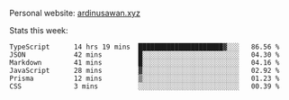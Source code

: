 Personal website: [ardinusawan.xyz](https://ardinusawan.xyz)

Stats this week:
<!--START_SECTION:waka-->

```text
TypeScript      14 hrs 19 mins  █████████████████████▓░░░   86.56 %
JSON            42 mins         █░░░░░░░░░░░░░░░░░░░░░░░░   04.30 %
Markdown        41 mins         █░░░░░░░░░░░░░░░░░░░░░░░░   04.16 %
JavaScript      28 mins         ▓░░░░░░░░░░░░░░░░░░░░░░░░   02.92 %
Prisma          12 mins         ▒░░░░░░░░░░░░░░░░░░░░░░░░   01.23 %
CSS             3 mins          ░░░░░░░░░░░░░░░░░░░░░░░░░   00.39 %
```

<!--END_SECTION:waka-->
